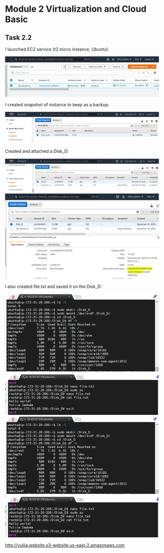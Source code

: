 # Module 2 Virtualization and Cloud Basic

## Task 2.2

I launched EC2 service (t2.micro instance, Ubuntu):

<img src="https://github.com/Yuliia-Sadoma/DevOps_online_Kyiv_2020Q42021Q1/blob/main/m2/task2.2/screenshots/1.PNG?raw=true">

I created snapshot of instance to keep as a backup:

<img src="https://github.com/Yuliia-Sadoma/DevOps_online_Kyiv_2020Q42021Q1/blob/main/m2/task2.2/screenshots/2.PNG?raw=true">

Created and attached a Disk_D:

<img src="https://github.com/Yuliia-Sadoma/DevOps_online_Kyiv_2020Q42021Q1/blob/main/m2/task2.2/screenshots/3.PNG?raw=true">

<img src="https://github.com/Yuliia-Sadoma/DevOps_online_Kyiv_2020Q42021Q1/blob/main/m2/task2.2/screenshots/4.PNG?raw=true">

I also created file.txt and saved it on the Disk_D:

<img src="https://github.com/Yuliia-Sadoma/DevOps_online_Kyiv_2020Q42021Q1/blob/main/m2/task2.2/screenshots/7.PNG?raw=true">

<img src="https://github.com/Yuliia-Sadoma/DevOps_online_Kyiv_2020Q42021Q1/blob/main/m2/task2.2/screenshots/8.PNG?raw=true">



<img src="https://github.com/Yuliia-Sadoma/DevOps_online_Kyiv_2020Q42021Q1/blob/main/m2/task2.2/screenshots/7.PNG?raw=true">
<img src="https://github.com/Yuliia-Sadoma/DevOps_online_Kyiv_2020Q42021Q1/blob/main/m2/task2.2/screenshots/8.PNG?raw=true">

http://yuliia.website.s3-website.us-east-2.amazonaws.com
